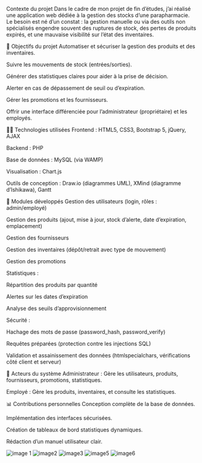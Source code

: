 Contexte du projet
Dans le cadre de mon projet de fin d’études, j’ai réalisé une application web dédiée à la gestion des stocks d’une parapharmacie. Le besoin est né d’un constat : la gestion manuelle ou via des outils non spécialisés engendre souvent des ruptures de stock, des pertes de produits expirés, et une mauvaise visibilité sur l’état des inventaires.

🎯 Objectifs du projet
Automatiser et sécuriser la gestion des produits et des inventaires.

Suivre les mouvements de stock (entrées/sorties).

Générer des statistiques claires pour aider à la prise de décision.

Alerter en cas de dépassement de seuil ou d’expiration.

Gérer les promotions et les fournisseurs.

Offrir une interface différenciée pour l’administrateur (propriétaire) et les employés.

👨‍💻 Technologies utilisées
Frontend : HTML5, CSS3, Bootstrap 5, jQuery, AJAX

Backend : PHP

Base de données : MySQL (via WAMP)

Visualisation : Chart.js

Outils de conception : Draw.io (diagrammes UML), XMind (diagramme d’Ishikawa), Gantt

🧱 Modules développés
Gestion des utilisateurs (login, rôles : admin/employé)

Gestion des produits (ajout, mise à jour, stock d’alerte, date d’expiration, emplacement)

Gestion des fournisseurs

Gestion des inventaires (dépôt/retrait avec type de mouvement)

Gestion des promotions

Statistiques :

Répartition des produits par quantité

Alertes sur les dates d’expiration

Analyse des seuils d’approvisionnement

Sécurité :

Hachage des mots de passe (password_hash, password_verify)

Requêtes préparées (protection contre les injections SQL)

Validation et assainissement des données (htmlspecialchars, vérifications côté client et serveur)

👥 Acteurs du système
Administrateur : Gère les utilisateurs, produits, fournisseurs, promotions, statistiques.

Employé : Gère les produits, inventaires, et consulte les statistiques.

📊 Contributions personnelles
Conception complète de la base de données.

Implémentation des interfaces sécurisées.

Création de tableaux de bord statistiques dynamiques.

Rédaction d’un manuel utilisateur clair.

![image 1](https://github.com/user-attachments/assets/229a9db5-495b-4de7-86a2-9d015a6ae3e3)
![image2](https://github.com/user-attachments/assets/a63738c4-d541-4b38-9cb6-caf56a94720d)
![image3](https://github.com/user-attachments/assets/d97b7d38-6c99-48f9-b391-adeb7c788572)
![image5](https://github.com/user-attachments/assets/f5677a55-b284-4a6b-9ec0-85b44dd1d1ff)
![image6](https://github.com/user-attachments/assets/4ff1cada-2ec1-4cf5-ad5d-d63e726fbb91)





